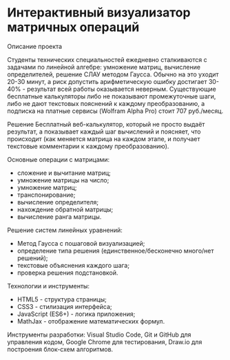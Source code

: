 # Интерактивный визуализатор матричных операций
Описание проекта

Студенты технических специальностей ежедневно сталкиваются с задачами по линейной алгебре: умножение матриц, вычисление определителей, решение СЛАУ методом Гаусса. Обычно на это уходит 20-30 минут, а риск допустить арифметическую ошибку достигает 30-40% - результат всей работы оказывается неверным. Существующие бесплатные калькуляторы либо не показывают промежуточные шаги, либо не дают текстовых пояснений к каждому преобразованию, а подписка на платные сервисы (Wolfram Alpha Pro) стоит 707 руб./месяц.

Решение
Бесплатный веб-калькулятор, который не просто выдаёт результат, а показывает каждый шаг вычислений и поясняет, что происходит (как меняется матрица на каждом этапе, и получает текстовые комментарии к каждому преобразованию).

Основные операции с матрицами:

- сложение и вычитание матриц;
- умножение матрицы на число;
- умножение матриц;
- транспонирование;
- вычисление определителя;
- нахождение обратной матрицы;
- вычисление ранга матрицы.

Решение систем линейных уравнений:

- Метод Гаусса с пошаговой визуализацией;
- определение типа решения (единственное/бесконечно много/нет решений);
- текстовые объяснения каждого шага;
- проверка решения подстановкой.

Технологии и инструменты:

- HTML5 - структура страницы;
- CSS3 - стилизация интерфейса;
- JavaScript (ES6+) - логика приложения;
- MathJax - отображение математических формул.

Инструменты разработки: Visual Studio Code, Git и GitHub для управления кодом, Google Chrome для тестирования, Draw.io для построения блок-схем алгоритмов.
